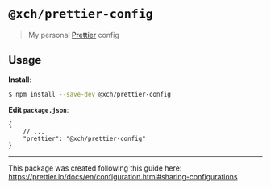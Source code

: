 # `@xch/prettier-config`

> My personal [Prettier](https://prettier.io) config

## Usage

**Install**:

```bash
$ npm install --save-dev @xch/prettier-config
```

**Edit `package.json`**:

```jsonc
{
    // ...
    "prettier": "@xch/prettier-config"
}
```

---

This package was created following this guide here: https://prettier.io/docs/en/configuration.html#sharing-configurations
